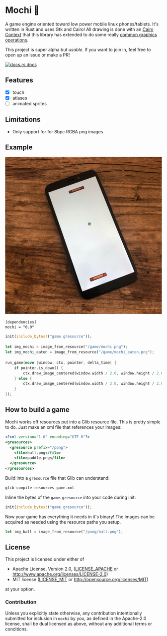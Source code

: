 # Mochi :dango: 

A game engine oriented toward low power mobile linux phones/tablets.  It's written in Rust and uses Gtk and Cairo! All drawing is done with an [Cairo Context](https://gtk-rs.org/docs/cairo/struct.Context.html) that this library has extended to do some really [common graphics operations](https://docs.rs/mochi/latest/mochi/trait.MochiCairoExt.html).

This project is super alpha but *usable*. If you want to join in, feel free to open up an issue or make a PR!

<a href="https://docs.rs/mochi"><img src="https://img.shields.io/badge/docs-latest-blue.svg?style=flat-square" alt="docs.rs docs" /></a>

## Features
- [x] touch
- [x] atlases
- [ ] animated sprites

## Limitations
- Only support for for 8bpc RGBA png images

## Example

![pong](screenshots/pong.jpg)

```
[dependencies]
mochi = "0.0"
```

```rust
init(include_bytes!("game.gresource"));

let img_mochi = image_from_resource("/game/mochi.png");
let img_mochi_eaten = image_from_resource("/game/mochi_eaten.png");

run_game(move |window, ctx, pointer, delta_time| {
    if pointer.is_down() {
        ctx.draw_image_centered(window.width / 2.0, window.height / 2.0, img_mochi_eaten);
    } else {
        ctx.draw_image_centered(window.width / 2.0, window.height / 2.0, img_mochi);
    }
});
```

## How to build a game

Mochi works off resources put into a Glib resource file. This is pretty simple to do.  Just make an xml file that references your images:

```xml
<?xml version="1.0" encoding="UTF-8"?>
<gresources>
  <gresource prefix="/pong">
    <file>ball.png</file>
    <file>paddle.png</file>
  </gresource>
</gresources>
```

Build into a `gresource` file that Glib can understand:

```rust
glib-compile-resources game.xml
```

Inline the bytes of the `game.gresource` into your code during init:

```rust
init(include_bytes!("game.gresource"));
```

Now your game has everything it needs in it's binary! The images can be acquired as needed using the resource paths you setup.

```rust
let img_ball = image_from_resource("/pong/ball.png");
```

## License

This project is licensed under either of

 * Apache License, Version 2.0, ([LICENSE_APACHE](LICENSE_APACHE) or
   http://www.apache.org/licenses/LICENSE-2.0)
 * MIT license ([LICENSE_MIT](LICENSE_MIT) or
   http://opensource.org/licenses/MIT)

at your option.

### Contribution

Unless you explicitly state otherwise, any contribution intentionally submitted
for inclusion in `mochi` by you, as defined in the Apache-2.0 license, shall be
dual licensed as above, without any additional terms or conditions.
